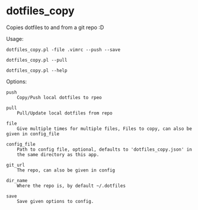 # dotfiles_copy
Copies dotfiles to and from a git repo :D

Usage:

    dotfiles_copy.pl -file .vimrc --push --save

    dotfiles_copy.pl --pull

    dotfiles_copy.pl --help

Options:

    push
        Copy/Push local dotfiles to rpeo

    pull
        Pull/Update local dotfiles from repo

    file
        Give multiple times for multiple files, Files to copy, can also be given in config_file

    config_file
        Path to config file, optional, defaults to 'dotfiles_copy.json' in
        the same directory as this app.

    git_url
        The repo, can also be given in config

    dir_name
        Where the repo is, by default ~/.dotfiles

    save
        Save given options to config.

